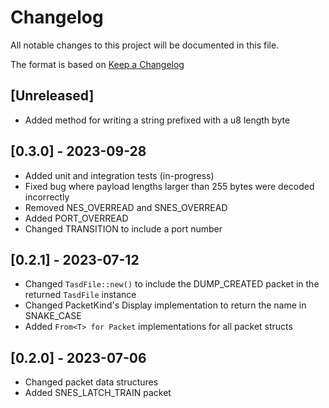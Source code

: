 # Changelog

All notable changes to this project will be documented in this file.

The format is based on [Keep a Changelog](https://keepachangelog.com/en/1.0.0/)

## [Unreleased]
- Added method for writing a string prefixed with a u8 length byte

## [0.3.0] - 2023-09-28
- Added unit and integration tests (in-progress)
- Fixed bug where payload lengths larger than 255 bytes were decoded incorrectly
- Removed NES_OVERREAD and SNES_OVERREAD
- Added PORT_OVERREAD
- Changed TRANSITION to include a port number

## [0.2.1] - 2023-07-12
- Changed `TasdFile::new()` to include the DUMP_CREATED packet in the returned `TasdFile` instance
- Changed PacketKind's Display implementation to return the name in SNAKE_CASE
- Added `From<T> for Packet` implementations for all packet structs

## [0.2.0] - 2023-07-06
- Changed packet data structures
- Added SNES_LATCH_TRAIN packet
